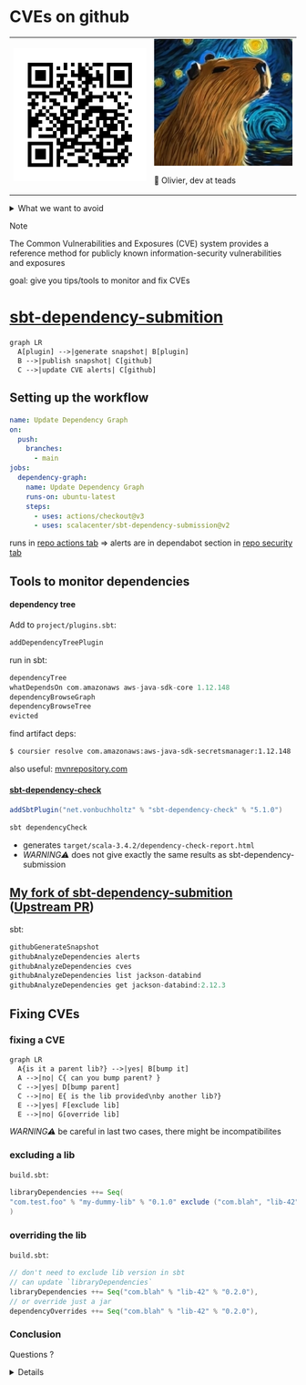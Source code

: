 # CVEs on github

<table>

<tr>

<td>

<img src="qrrepo.png" width="300"/>

</td>

<td>

<img src="capy.png" width="300"/>

<br/>

👋 Olivier, dev at teads

</td>

</tr>

</table>

<details>

<summary>
What we want to avoid
</summary>

<img src="ventilation.svg" width="500"/>

[Hydrofoil ventilation video](https://www.youtube.com/watch?v=BlCuVZK2aqE)

</details>

> [!NOTE]
> The Common Vulnerabilities and Exposures (CVE) system provides a reference method 
> for publicly known information-security vulnerabilities and exposures

goal: give you tips/tools to monitor and fix CVEs

# [sbt-dependency-submition](https://github.com/scalacenter/sbt-dependency-submission/)

```mermaid
graph LR
  A[plugin] -->|generate snapshot| B[plugin]
  B -->|publish snapshot| C[github]
  C -->|update CVE alerts| C[github]
```

## Setting up the workflow

```yaml
name: Update Dependency Graph
on:
  push:
    branches:
      - main
jobs:
  dependency-graph:
    name: Update Dependency Graph
    runs-on: ubuntu-latest
    steps:
      - uses: actions/checkout@v3
      - uses: scalacenter/sbt-dependency-submission@v2
```

runs in [repo actions tab](https://github.com/yazgoo/scala-meetup-june-2024/actions) =>
alerts are in dependabot section in [repo security tab](https://github.com/yazgoo/scala-meetup-june-2024/security)

## Tools to monitor dependencies

#### dependency tree

Add to `project/plugins.sbt`:

```scala
addDependencyTreePlugin
```

run in sbt:

```scala
dependencyTree
whatDependsOn com.amazonaws aws-java-sdk-core 1.12.148
dependencyBrowseGraph
dependencyBrowseTree
evicted
```

find artifact deps:

```bash
$ coursier resolve com.amazonaws:aws-java-sdk-secretsmanager:1.12.148
```

also useful: [mvnrepository.com](https://mvnrepository.com/artifact/com.fasterxml.jackson.core/jackson-databind)

#### [sbt-dependency-check](https://github.com/albuch/sbt-dependency-check/)

```scala
addSbtPlugin("net.vonbuchholtz" % "sbt-dependency-check" % "5.1.0")
```

```bash
sbt dependencyCheck
```

- generates `target/scala-3.4.2/dependency-check-report.html`
- *WARNING⚠* does not give exactly the same results as sbt-dependency-submission

## [My fork of sbt-dependency-submition](https://github.com/yazgoo/sbt-dependency-submission) ([Upstream PR](https://github.com/scalacenter/sbt-dependency-submission/pull/197))

sbt:

```scala
githubGenerateSnapshot
githubAnalyzeDependencies alerts
githubAnalyzeDependencies cves
githubAnalyzeDependencies list jackson-databind
githubAnalyzeDependencies get jackson-databind:2.12.3
```

## Fixing CVEs

### fixing a CVE

```mermaid 
graph LR
  A{is it a parent lib?} -->|yes| B[bump it]
  A -->|no| C{ can you bump parent? }
  C -->|yes| D[bump parent]
  C -->|no| E{ is the lib provided\nby another lib?}
  E -->|yes| F[exclude lib]
  E -->|no| G[override lib]
``` 

*WARNING⚠* be careful in last two cases, there might be incompatibilites

### excluding a lib

`build.sbt`:

```scala
libraryDependencies ++= Seq(
"com.test.foo" % "my-dummy-lib" % "0.1.0" exclude ("com.blah", "lib-42")
)
```

### overriding the lib

`build.sbt`:

```scala
// don't need to exclude lib version in sbt
// can update `libraryDependencies`
libraryDependencies ++= Seq("com.blah" % "lib-42" % "0.2.0"),
// or override just a jar
dependencyOverrides ++= Seq("com.blah" % "lib-42" % "0.2.0"),
```

### Conclusion

Questions ?

<details>

[Comment faire une procuration](https://www.maprocuration.gouv.fr/)

</details>

